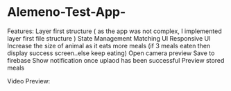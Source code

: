 # Alemeno-Test-App-

Features: 
Layer first structure ( as the app was not complex, I implemented layer first file structure )
State Management
Matching UI
Responsive UI
Increase the size of animal as it eats more meals (if 3 meals eaten then display success screen..else keep eating)
Open camera preview
Save to firebase
Show notification once uplaod has been successful
Preview stored meals


Video Preview:

